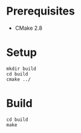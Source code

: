 
Prerequisites
=============
- CMake 2.8

Setup
=====

```
mkdir build
cd build
cmake ../
```

Build
=====

```
cd build
make
```

